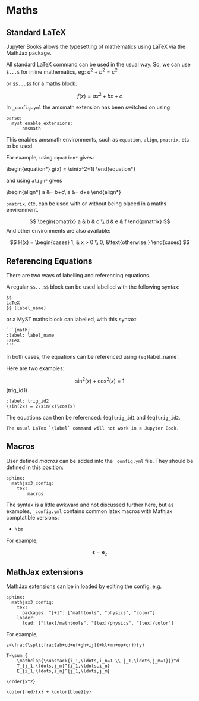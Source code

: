 # Maths

## Standard LaTeX

Jupyter Books allows the typesetting of mathematics using LaTeX via the MathJax package.

All standard LaTeX command can be used in the usual way. So, we can use `$...$` for inline mathematics, eg: $a^2+b^2=c^2$

or `$$...$$` for a maths block:

$$
  f(x) = ax^2+bx+c
$$


In `_config.yml` the amsmath extension has been switched on using

	parse:
      myst_enable_extensions:
        - amsmath


This enables amsmath environments, such as `equation`, `align`, `pmatrix`, etc to be used.

For example, using `equation*` gives:

\begin{equation*}
g(x) = \sin(x^2+1)
\end{equation*}

and using `align*` gives

\begin{align*}
a &= b+c\\
a &= d+e
\end{align*}

`pmatrix`, etc, can be used with or without being placed in a maths environment.

$$
\begin{pmatrix} a & b & c \\ d & e & f \end{pmatrix}
$$
And other environments are also available:

$$
H(x) = \begin{cases}
1, & x > 0 \\
0, &\text{otherwise.}
\end{cases}
$$


## Referencing Equations

There are two ways of labelling and referencing equations.

A regular `$$...$$` block can be used labelled with the following syntax:

	$$
	LaTeX
	$$ (label_name)

or a MyST maths block can labelled, with this syntax:

	```{math}
	:label: label_name
	LaTeX
	```

In both cases, the equations can be referenced using `{eq}`label_name`.

Here are two examples:

$$
\sin^2(x)+\cos^2(x)\equiv 1
$$ (trig_id1)

```{math}
:label: trig_id2
\sin(2x) = 2\sin(x)\cos(x) 
```

The equations can then be referenced: {eq}`trig_id1` and {eq}`trig_id2`.

```{note}
The usual LaTex `\label` command will not work in a Jupyter Book.
```

## Macros

User defined *macros* can be added into the `_config.yml` file. They should be defined in this position:

	sphinx:
	  mathjax3_config:
        tex:
	        macros:

The syntax is a little awkward and not discussed further here, but as examples, `_config.yml` contains common latex macros with Mathjax comptatible versions: 

- `\bm`

For example, 

$$\bm{\epsilon}=\mathbf{e}_z$$ 

## MathJax extensions

[MathJax extensions](https://docs.mathjax.org/en/latest/input/tex/extensions/index.html) can be in loaded by editing the config, e.g.

	sphinx:
	  mathjax3_config:
        tex:
          packages: "[+]": ["mathtools", "physics", "color"]
        loader:
          load: ["[tex]/mathtools", "[tex]/physics", "[tex]/color"]

For example, 

```{math}
z=\frac{\splitfrac{ab+cd+ef+gh+ij}{+kl+mn+op+qr}}{y}
```

```{math}
T=\sum_{
    \mathclap{\substack{i_1,\ldots,i_n=1 \\ j_1,\ldots,j_m=1}}}^d
    T_{j_1,\ldots,j_m}^{i_1,\ldots,i_n}
    E_{i_1,\ldots,i_n}^{j_1,\ldots,j_m}
```

```{math}
\order{x^2}
```

```{math}
\color{red}{x} + \color{blue}{y}
```
